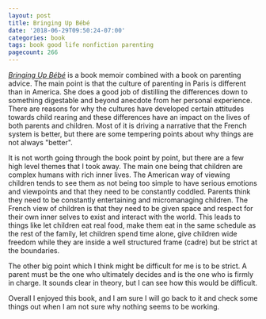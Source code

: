 ```yaml
---
layout: post
title: Bringing Up Bébé
date: '2018-06-29T09:50:24-07:00'
categories: book
tags: book good life nonfiction parenting
pagecount: 266
---
```


[*Bringing Up Bébé*][book-amaz] is a book memoir combined with a book on parenting advice. The main
point is that the culture of parenting in Paris is different than in America. She does a good job of
distilling the differences down to something digestable and beyond anecdote from her personal
experience. There are reasons for why the cultures have developed certain attitudes towards child
rearing and these differences have an impact on the lives of both parents and children. Most of it
is driving a narrative that the French system is better, but there are some tempering points about
why things are not always "better".

It is not worth going through the book point by point, but there are a few high level themes that I
took away. The main one being that children are complex humans with rich inner lives. The American
way of viewing children tends to see them as not being too simple to have serious emotions and
viewpoints and that they need to be constantly coddled. Parents think they need to be constantly
entertaining and micromanaging children. The French view of children is that they need to be given
space and respect for their own inner selves to exist and interact with the world. This leads to
things like let children eat real food, make them eat in the same schedule as the rest of the
family, let children spend time alone, give children wide freedom while they are inside a well
structured frame (cadre) but be strict at the boundaries.

The other big point which I think might be difficult for me is to be strict. A parent must be the
one who ultimately decides and is the one who is firmly in charge. It sounds clear in theory, but I
can see how this would be difficult.

Overall I enjoyed this book, and I am sure I will go back to it and check some things out when I am
not sure why nothing seems to be working.

[book-amaz]:      https://amzn.to/2u0Outq
